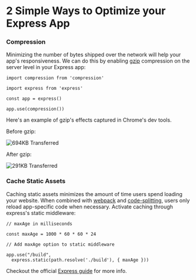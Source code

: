 # 2 Simple Ways to Optimize your Express App

### Compression

Minimizing the number of bytes shipped over the network will help your app's responsiveness. We can do this by enabling [gzip](https://en.wikipedia.org/wiki/Gzip) compression on the server level in your Express app:

```
import compression from 'compression'

import express from 'express'

const app = express()

app.use(compression())
``` 

Here's an example of gzip's effects captured in Chrome's dev tools.

Before gzip: 

![694KB Transferred](https://s3-us-west-2.amazonaws.com/jaspreetsingh.me/images/before-gzip.png)

After gzip:

![291KB Transferred](https://s3-us-west-2.amazonaws.com/jaspreetsingh.me/images/after-gzip.png)

### Cache Static Assets

Caching static assets minimizes the amount of time users spend loading your website. When combined with [webpack](https://webpack.js.org/) and [code-splitting](https://webpack.js.org/guides/code-splitting-libraries/), users only reload app-specific code when necessary. Activate caching through express's static middleware:


```
// maxAge in milliseconds

const maxAge = 1000 * 60 * 60 * 24 

// Add maxAge option to static middleware

app.use("/build", 
  express.static(path.resolve('./build'), { maxAge }))
```

Checkout the official [Express guide](https://expressjs.com/en/advanced/best-practice-performance.html) for more info.